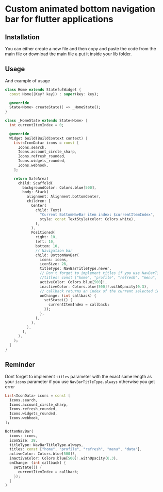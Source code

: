 # Custom animated bottom navigation bar for flutter applications

## Installation
You can either create a new file and then copy and paste the code from the main file or download the main file a put it inside your lib folder.

## Usage
And example of usage

```dart
class Home extends StatefulWidget {
  const Home({Key? key}) : super(key: key);

  @override
  State<Home> createState() => _HomeState();
}

class _HomeState extends State<Home> {
  int currentItemIndex = 0;

  @override
  Widget build(BuildContext context) {
    List<IconData> icons = const [
      Icons.search,
      Icons.account_circle_sharp,
      Icons.refresh_rounded,
      Icons.widgets_rounded,
      Icons.webhook,
    ];

    return SafeArea(
      child: Scaffold(
        backgroundColor: Colors.blue[500],
        body: Stack(
          alignment: Alignment.bottomCenter,
          children: [
            Center(
              child: Text(
                "Current BottomNavBar item index: $currentItemIndex",
                style: const TextStyle(color: Colors.white),
              ),
            ),
            Positioned(
              right: 10,
              left: 10,
              bottom: 10,
              // Navigation bar
              child: BottomNavBar(
                icons: icons,
                iconSize: 28,
                titleType: NavBarTitleType.never,
                // Don't forget to implement titles if you use NavBarTitleType.always, otherwise you get error
                //titles: const ["home", "profile", "refresh", "menu", "data"],
                activeColor: Colors.blue[500]!,
                inactiveColor: Colors.blue[500]!.withOpacity(0.3),
                // callback returns an index of the current selected icon, here you can load next page or whatever you wish
                onChange: (int callback) {
                  setState(() {
                    currentItemIndex = callback;
                  });
                },
              ),
            ),
          ],
        ),
      ),
    );
  }
}
```

## Reminder
Dont forget to implement ```titles``` parameter with the exact same length as your ```icons``` parameter if you use ```NavBarTitleType.always``` otherwise you get error
```dart
List<IconData> icons = const [
  Icons.search,
  Icons.account_circle_sharp,
  Icons.refresh_rounded,
  Icons.widgets_rounded,
  Icons.webhook,
];

BottomNavBar(
  icons: icons,
  iconSize: 28,
  titleType: NavBarTitleType.always,
  titles: const ["home", "profile", "refresh", "menu", "data"],
  activeColor: Colors.blue[500]!,
  inactiveColor: Colors.blue[500]!.withOpacity(0.3),
  onChange: (int callback) {
    setState(() {
      currentItemIndex = callback;
    });
  }
)
```
